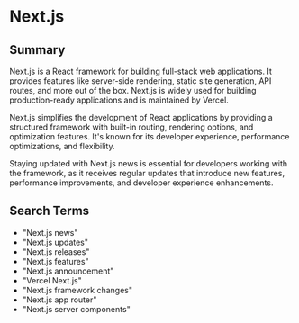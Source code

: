 # Next.js

## Summary

Next.js is a React framework for building full-stack web applications. It provides features like server-side rendering, static site generation, API routes, and more out of the box. Next.js is widely used for building production-ready applications and is maintained by Vercel.

Next.js simplifies the development of React applications by providing a structured framework with built-in routing, rendering options, and optimization features. It's known for its developer experience, performance optimizations, and flexibility.

Staying updated with Next.js news is essential for developers working with the framework, as it receives regular updates that introduce new features, performance improvements, and developer experience enhancements.

## Search Terms

- "Next.js news"
- "Next.js updates"
- "Next.js releases"
- "Next.js features"
- "Next.js announcement"
- "Vercel Next.js"
- "Next.js framework changes"
- "Next.js app router"
- "Next.js server components"